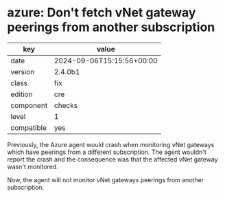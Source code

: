 [//]: # (werk v2)
# azure: Don't fetch vNet gateway peerings from another subscription

key        | value
---------- | ---
date       | 2024-09-06T15:15:56+00:00
version    | 2.4.0b1
class      | fix
edition    | cre
component  | checks
level      | 1
compatible | yes

Previously, the Azure agent would crash when monitoring vNet gateways which have peerings
from a different subscription.
The agent wouldn't report the crash and the consequence was that the affected vNet gateway
wasn't monitored.

Now, the agent will not monitor vNet gateways peerings from another subscription.
